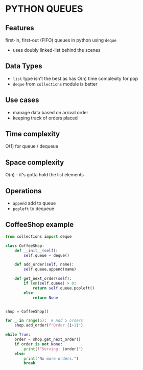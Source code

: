 # PYTHON QUEUES

## Features
first-in, first-out (FIFO) queues in python using `deque`
- uses doubly linked-list behind the scenes

## Data Types
- `list` type isn't the best as has O(n) time complexity for pop
- `deque` from `collections` module is better

## Use cases
- manage data based on arrival order
- keeping track of orders placed

## Time complexity
O(1) for queue / dequeue

## Space complexity
O(n) - it's gotta hold the list elements

## Operations
- `append` add to queue
- `popleft` to dequeue

## CoffeeShop example
```python
from collections import deque

class CoffeeShop:
    def __init__(self):
        self.queue = deque()

    def add_order(self, name):
        self.queue.append(name)

    def get_next_order(self):
        if len(self.queue) > 0:
            return self.queue.popleft()
        else:
            return None


shop = CoffeeShop()

for _ in range(5):  # Add 5 orders
    shop.add_order(f"Order {i+1}")

while True:
    order = shop.get_next_order()
    if order is not None:
        print(f"Serving: {order}")
    else:
        print("No more orders.")
        break
```